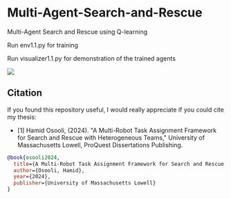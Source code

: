 # Multi-Agent-Search-and-Rescue
Multi-Agent Search and Rescue using Q-learning

Run env1.1.py for training

Run visualizer1.1.py for demonstration of the trained agents

![](https://github.com/hamidosooli/Multi-Agent-Search-and-Rescue/blob/main/My%20Movie%202.gif)


## Citation

If you found this repository useful, I would really appreciate if you could cite my thesis:

- [1] Hamid Osooli, (2024). "A Multi-Robot Task Assignment Framework for Search and Rescue with Heterogeneous Teams," University of Massachusetts Lowell, ProQuest Dissertations Publishing.


```bibtex
@book{osooli2024,
  title={A Multi-Robot Task Assignment Framework for Search and Rescue with Heterogeneous Teams},
  author={Osooli, Hamid},
  year={2024},
  publisher={University of Massachusetts Lowell}
}

```
